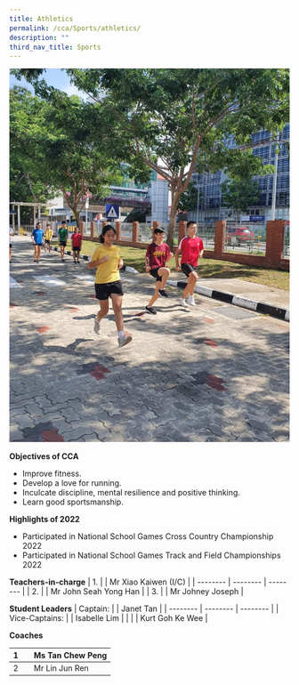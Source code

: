 ```yaml
---
title: Athletics
permalink: /cca/Sports/athletics/
description: ""
third_nav_title: Sports
---
```

![](/images/WhatsApp-Image-2020-08-10-4.jpeg)


**Objectives of CCA**

*   Improve fitness.
*   Develop a love for running.
*   Inculcate discipline, mental resilience and positive thinking.
*   Learn good sportsmanship.

**Highlights of 2022**

*   Participated in National School Games Cross Country Championship 2022
*   Participated in National School Games Track and Field Championships 2022  



**Teachers-in-charge**
| 1. |  | Mr Xiao Kaiwen (I/C)  |
| -------- | -------- | -------- |
| 2.     |      | Mr John Seah Yong Han     |
| 3.     |      | Mr Johney Joseph    |


**Student Leaders**
| Captain: |  | Janet Tan |
| -------- | -------- | -------- |
| Vice-Captains:    |      | Isabelle Lim     |
|    |      | Kurt Goh Ke Wee     |



**Coaches**


| 1 |  | Ms Tan Chew Peng |
| -------- | -------- | -------- |
| 2    |     |  Mr Lin Jun Ren     |